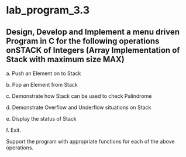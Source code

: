 # lab_program_3.3
## Design, Develop and Implement a menu driven Program in C for the following operations onSTACK of Integers (Array Implementation of Stack with maximum size MAX)

a. Push an Element on to Stack

 b. Pop an Element from Stack

c. Demonstrate how Stack can be used to check Palindrome

d. Demonstrate Overflow and Underflow situations on Stack

e. Display the status of Stack

f. Exit.

Support the program with appropriate functions for each of the above
operations.
